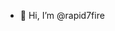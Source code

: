 - 👋 Hi, I’m @rapid7fire


<!---
rapid7fire/rapid7fire is a ✨ special ✨ repository because its `README.md` (this file) appears on your GitHub profile.
You can click the Preview link to take a look at your changes.
--->
